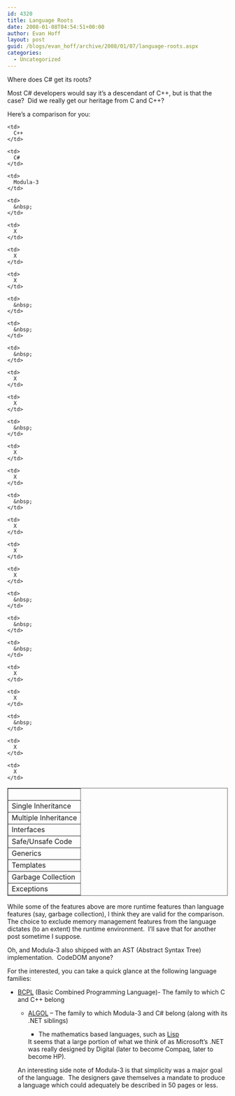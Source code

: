 ```yaml
---
id: 4320
title: Language Roots
date: 2008-01-08T04:54:51+00:00
author: Evan Hoff
layout: post
guid: /blogs/evan_hoff/archive/2008/01/07/language-roots.aspx
categories:
  - Uncategorized
---
```

Where does C# get its roots?

Most C# developers would say it&#8217;s a descendant&nbsp;of C++, but is that the case?&nbsp; Did we really get our heritage from C and C++?

Here&#8217;s a comparison for you:

<table style="border-right: dimgray 1px solid;border-top: dimgray 1px solid;border-left: dimgray 1px solid;border-bottom: dimgray 1px solid" cellspacing="0" cellpadding="6" border="1">
  <tr>
    <td>
      &nbsp;
    </td>
    
    <td>
      C++
    </td>
    
    <td>
      C#
    </td>
    
    <td>
      Modula-3
    </td>
  </tr>
  
  <tr>
    <td>
      Single Inheritance
    </td>
    
    <td>
      &nbsp;
    </td>
    
    <td>
      X
    </td>
    
    <td>
      X
    </td>
  </tr>
  
  <tr>
    <td>
      Multiple Inheritance
    </td>
    
    <td>
      X
    </td>
    
    <td>
      &nbsp;
    </td>
    
    <td>
      &nbsp;
    </td>
  </tr>
  
  <tr>
    <td>
      Interfaces
    </td>
    
    <td>
      &nbsp;
    </td>
    
    <td>
      X
    </td>
    
    <td>
      X
    </td>
  </tr>
  
  <tr>
    <td>
      Safe/Unsafe Code
    </td>
    
    <td>
      &nbsp;
    </td>
    
    <td>
      X
    </td>
    
    <td>
      X
    </td>
  </tr>
  
  <tr>
    <td>
      Generics
    </td>
    
    <td>
      &nbsp;
    </td>
    
    <td>
      X
    </td>
    
    <td>
      X
    </td>
  </tr>
  
  <tr>
    <td>
      Templates
    </td>
    
    <td>
      X
    </td>
    
    <td>
      &nbsp;
    </td>
    
    <td>
      &nbsp;
    </td>
  </tr>
  
  <tr>
    <td>
      Garbage Collection
    </td>
    
    <td>
      &nbsp;
    </td>
    
    <td>
      X
    </td>
    
    <td>
      X
    </td>
  </tr>
  
  <tr>
    <td>
      Exceptions
    </td>
    
    <td>
      &nbsp;
    </td>
    
    <td>
      X
    </td>
    
    <td>
      X
    </td>
  </tr>
</table>

While some of the features above are more runtime features than language features (say, garbage collection), I think they are valid for the comparison.&nbsp; The choice to exclude memory management features from the language dictates (to an extent) the runtime environment.&nbsp; I&#8217;ll save that for another post sometime I suppose.

Oh, and Modula-3 also shipped with an AST (Abstract Syntax Tree) implementation.&nbsp; CodeDOM anyone?

For the interested, you can take a quick glance at the following language families:

  * <a href="http://en.wikipedia.org/wiki/BCPL" target="_blank">BCPL</a> (Basic Combined Programming Language)- The family to which C and C++ belong 
      * <a href="http://en.wikipedia.org/wiki/ALGOL" target="_blank">ALGOL</a> &#8211; The family to which Modula-3 and C#&nbsp;belong (along with&nbsp;its .NET siblings) 
          * The mathematics based languages, such as <a href="http://en.wikipedia.org/wiki/Lisp_programming_language" target="_blank">Lisp</a></ul> 
        It seems that a large portion of what we think of as Microsoft&#8217;s .NET was really designed by Digital (later to become Compaq, later to become HP).
        
        An interesting side note of Modula-3 is that simplicity was a major goal of the language.&nbsp; The designers gave themselves a mandate to produce a language which could adequately be described in 50 pages or less.